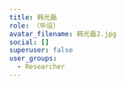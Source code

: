 ```yaml
---
title: 韩光磊
role: （毕设）
avatar_filename: 韩光磊2.jpg
social: []
superuser: false
user_groups:
  - Researcher
---
```

